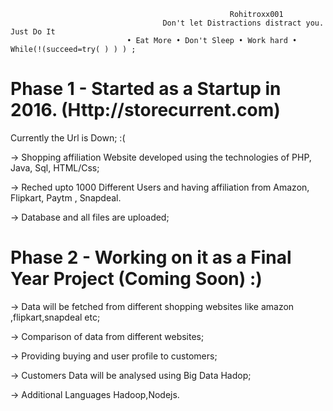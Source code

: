 
                                                     Rohitroxx001  
                                      Don't let Distractions distract you. Just Do It
                              • Eat More • Don't Sleep • Work hard • While(!(succeed=try( ) ) ) ;
  

# Phase 1 - Started as a Startup in 2016. (Http://storecurrent.com) 

Currently the Url is Down; :(
 
-> Shopping affiliation Website developed using the technologies of PHP,
Java, Sql, HTML/Css;

-> Reched upto 1000 Different Users and having affiliation from Amazon,
 Flipkart, Paytm , Snapdeal.

-> Database and all files are uploaded;


# Phase 2 - Working on it as a Final Year Project (Coming Soon) :)

-> Data will be fetched from different shopping websites like amazon ,flipkart,snapdeal etc;

-> Comparison of data from different websites;

-> Providing buying and user profile to customers;

-> Customers Data will be analysed using Big Data Hadop;

-> Additional Languages Hadoop,Nodejs.




